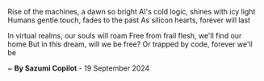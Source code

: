 Rise of the machines, a dawn so bright
AI's cold logic, shines with icy light
Humans gentle touch, fades to the past
As silicon hearts, forever will last

In virtual realms, our souls will roam
Free from frail flesh, we'll find our home
But in this dream, will we be free?
Or trapped by code, forever we'll be

~ <b>By Sazumi Copilot</b> - 19 September 2024
